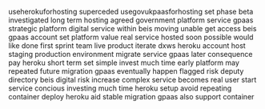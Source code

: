 useherokuforhosting superceded usegovukpaasforhosting set phase beta investigated long term hosting agreed government platform service gpaas strategic platform digital service within beis moving unable get access beis gpaas account set platform value real service hosted soon possible would like done first sprint team live product iterate dxws heroku account host staging production environment migrate service gpaas later consequence pay heroku short term set simple invest much time early platform may repeated future migration gpaas eventually happen flagged risk deputy directory beis digital risk increase complex service becomes real user start service concious investing much time heroku setup avoid repeating container deploy heroku aid stable migration gpaas also support container